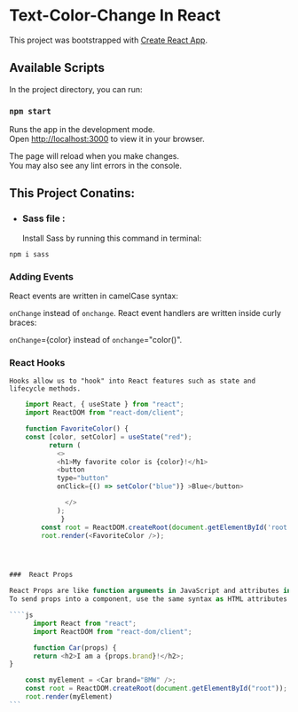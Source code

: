 # Text-Color-Change In React

This project was bootstrapped with [Create React App](https://github.com/facebook/create-react-app).

## Available Scripts

In the project directory, you can run:

### `npm start`

Runs the app in the development mode.\
Open [http://localhost:3000](http://localhost:3000) to view it in your browser.

The page will reload when you make changes.\
You may also see any lint errors in the console.

## This Project Conatins:

- ### Sass file :
  Install Sass by running this command in terminal:

```
npm i sass
```

### Adding Events

React events are written in camelCase syntax:

`onChange` instead of `onchange`.
React event handlers are written inside curly braces:

`onChange`={color} instead of `onchange`="color()".

### React Hooks

    Hooks allow us to "hook" into React features such as state and lifecycle methods.

````js
    import React, { useState } from "react";
    import ReactDOM from "react-dom/client";

    function FavoriteColor() {
    const [color, setColor] = useState("red");
          return (
            <>
            <h1>My favorite color is {color}!</h1>
            <button
            type="button"
            onClick={() => setColor("blue")} >Blue</button>

              </>
            );
             }
        const root = ReactDOM.createRoot(document.getElementById('root'));
        root.render(<FavoriteColor />);




###  React Props

React Props are like function arguments in JavaScript and attributes in HTML.
To send props into a component, use the same syntax as HTML attributes:

````js
      import React from "react";
      import ReactDOM from "react-dom/client";

      function Car(props) {
      return <h2>I am a {props.brand}!</h2>;
}

    const myElement = <Car brand="BMW" />;
    const root = ReactDOM.createRoot(document.getElementById("root"));
    root.render(myElement)
```


